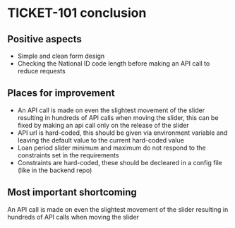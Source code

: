 # TICKET-101 conclusion

## Positive aspects
- Simple and clean form design
- Checking the National ID code length before making an API call to reduce requests

## Places for improvement
- An API call is made on even the slightest movement of the slider resulting in hundreds of API calls when moving the slider, this can be fixed by making an api call only on the release of the slider
- API url is hard-coded, this should be given via environment variable and leaving the default value to the current hard-coded value
- Loan period slider minimum and maximum do not respond to the constraints set in the requirements
- Constraints are hard-coded, these should be decleared in a config file (like in the backend repo)

## Most important shortcoming
An API call is made on even the slightest movement of the slider resulting in hundreds of API calls when moving the slider
